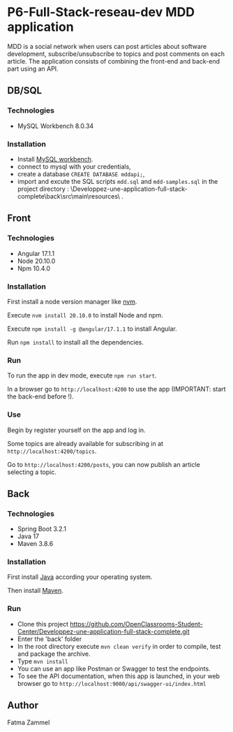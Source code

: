 # P6-Full-Stack-reseau-dev MDD application

MDD is a social network when users can post articles about software development, subscribe/unsubscribe to topics and post comments on each article. The application consists of combining the front-end and back-end part using an API.

## DB/SQL

### Technologies

- MySQL Workbench 8.0.34

### Installation

- Install [MySQL workbench](https://www.mysql.com/products/workbench/).
- connect to mysql with your credentials,
- create a database `CREATE DATABASE mddapi;`,
- import and excute the SQL scripts `mdd.sql` and `mdd-samples.sql` in the project directory : \Developpez-une-application-full-stack-complete\back\src\main\resources\ .

## Front

### Technologies

- Angular 17.1.1
- Node 20.10.0
- Npm 10.4.0

### Installation

First install a node version manager like [nvm](https://github.com/nvm-sh/nvm#installing-and-updating).

Execute `nvm install 20.10.0` to install Node and npm.

Execute `npm install -g @angular/17.1.1` to install Angular.

Run `npm install` to install all the dependencies.

### Run

To run the app in dev mode, execute `npm run start`.

In a browser go to `http://localhost:4200` to use the app (IMPORTANT: start the back-end before !).

### Use

Begin by register yourself on the app and log in.

Some topics are already available for subscribing in at `http://localhost:4200/topics`.

Go to `http://localhost:4200/posts`, you can now publish an article selecting a topic.

## Back

### Technologies

- Spring Boot 3.2.1
- Java 17
- Maven 3.8.6

### Installation

First install [Java](https://www.oracle.com/fr/java/technologies/downloads/#java17) according your operating system.

Then install [Maven](https://maven.apache.org/install.html).

### Run

- Clone this project https://github.com/OpenClassrooms-Student-Center/Developpez-une-application-full-stack-complete.git
- Enter the 'back' folder
- In the root directory execute `mvn clean verify` in order to compile, test and package the archive.
- Type `mvn install`
- You can use an app like Postman or Swagger to test the endpoints.
- To see the API documentation, when this app is launched, in your web browser go to `http://localhost:9000/api/swagger-ui/index.html`

## Author

Fatma Zammel
